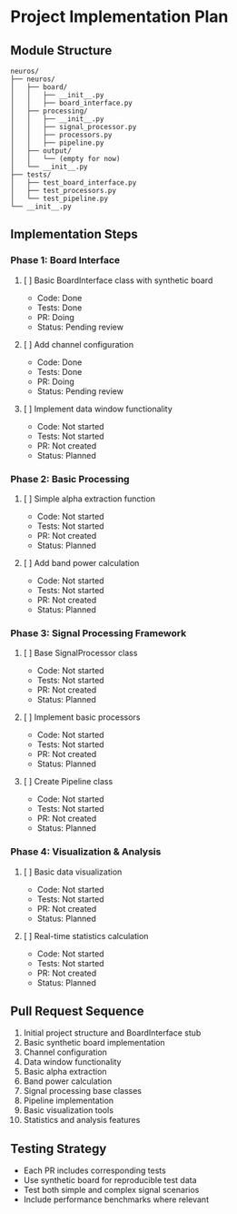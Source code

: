 # Project Implementation Plan

## Module Structure
```
neuros/
├── neuros/
│   ├── board/
│   │   ├── __init__.py
│   │   ├── board_interface.py
│   ├── processing/
│   │   ├── __init__.py
│   │   ├── signal_processor.py
│   │   ├── processors.py
│   │   ├── pipeline.py
│   ├── output/
│   │   └── (empty for now)
│   └── __init__.py
├── tests/
│   ├── test_board_interface.py
│   ├── test_processors.py
│   └── test_pipeline.py
└── __init__.py
```

## Implementation Steps

### Phase 1: Board Interface
1. [ ] Basic BoardInterface class with synthetic board
    - Code: Done
    - Tests: Done
    - PR: Doing
    - Status: Pending review

2. [ ] Add channel configuration
    - Code: Done
    - Tests: Done
    - PR: Doing
    - Status: Pending review

3. [ ] Implement data window functionality
    - Code: Not started
    - Tests: Not started
    - PR: Not created
    - Status: Planned

### Phase 2: Basic Processing
1. [ ] Simple alpha extraction function
    - Code: Not started
    - Tests: Not started
    - PR: Not created
    - Status: Planned

2. [ ] Add band power calculation
    - Code: Not started
    - Tests: Not started
    - PR: Not created
    - Status: Planned

### Phase 3: Signal Processing Framework
1. [ ] Base SignalProcessor class
    - Code: Not started
    - Tests: Not started
    - PR: Not created
    - Status: Planned

2. [ ] Implement basic processors
    - Code: Not started
    - Tests: Not started
    - PR: Not created
    - Status: Planned

3. [ ] Create Pipeline class
    - Code: Not started
    - Tests: Not started
    - PR: Not created
    - Status: Planned

### Phase 4: Visualization & Analysis
1. [ ] Basic data visualization
    - Code: Not started
    - Tests: Not started
    - PR: Not created
    - Status: Planned

2. [ ] Real-time statistics calculation
    - Code: Not started
    - Tests: Not started
    - PR: Not created
    - Status: Planned

## Pull Request Sequence
1. Initial project structure and BoardInterface stub
2. Basic synthetic board implementation
3. Channel configuration
4. Data window functionality
5. Basic alpha extraction
6. Band power calculation
7. Signal processing base classes
8. Pipeline implementation
9. Basic visualization tools
10. Statistics and analysis features

## Testing Strategy
- Each PR includes corresponding tests
- Use synthetic board for reproducible test data
- Test both simple and complex signal scenarios
- Include performance benchmarks where relevant